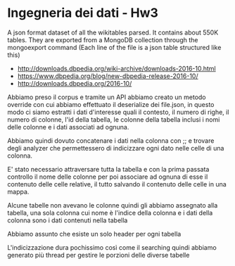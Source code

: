 # Ingegneria dei dati - Hw3
A json format dataset of all the wikitables parsed. It contains about 550K tables. They are exported from a MongoDB collection through the mongoexport command
(Each line of the file is a json table structured like this)
- http://downloads.dbpedia.org/wiki-archive/downloads-2016-10.html
- https://www.dbpedia.org/blog/new-dbpedia-release-2016-10/
- http://downloads.dbpedia.org/2016-10/

Abbiamo preso il corpus e tramite un API abbiamo creato un metodo override con cui abbiamo effettuato il deserialize dei file.json, 
in questo modo ci siamo estratti i dati d'interesse quali il contesto, il numero di righe, il numero di colonne, l'id della tabella, le colonne della tabella inclusi i nomi delle colonne e i dati associati ad ognuna.

Abbiamo quindi dovuto concatenare i dati nella colonna con ;; e trovare degli analyzer che permettessero di indicizzare ogni dato nelle celle di una colonna.

E' stato necessario attraversare tutta la tabella e con la prima passata controllo il nome delle colonne per poi associare ad ognuna di esse il contenuto delle celle relative, il tutto salvando il contenuto delle celle in una mappa.

Alcune tabelle non avevano le colonne quindi gli abbiamo assegnato alla tabella, una sola colonna cui nome è l'indice della colonna e i dati della colonna sono i dati contenuti nella tabella

Abbiamo assunto che esiste un solo header per ogni tabella

L'indicizzazione dura pochissimo così come il searching quindi abbiamo generato più thread per gestire le porzioni delle diverse tabelle
